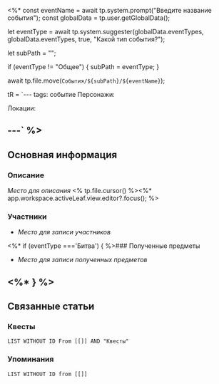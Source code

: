 <%*
const eventName = await tp.system.prompt("Введите название события");
const globalData = tp.user.getGlobalData();

let eventType = await tp.system.suggester(globalData.eventTypes, globalData.eventTypes, true, "Какой тип события?");

let subPath = "";

if (eventType != "Общее") {
	subPath = eventType;
}

await tp.file.move(`События/${subPath}/${eventName}`);

tR = `---
tags: событие
Персонажи:
  
Локации:
  
---`
%>
---
## Основная информация
### Описание

*Место для описания*
<% tp.file.cursor() %><%* app.workspace.activeLeaf.view.editor?.focus(); %>
### Участники

+ *Место для записи участников*

<%* if (eventType ==='Битва') { %>### Полученные предметы

- *Место для записи полученных предметов*

<%* } %>
---
## Связанные статьи

### Квесты
```dataview
LIST WITHOUT ID From [[]] AND "Квесты"
```
### Упоминания
```dataview
LIST WITHOUT ID from [[]]
```